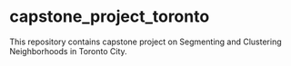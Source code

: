 # capstone_project_toronto
This repository contains capstone project on Segmenting and Clustering Neighborhoods in Toronto City.
